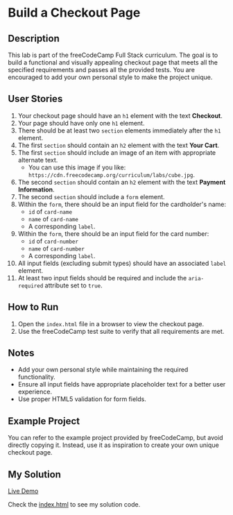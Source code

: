 # Build a Checkout Page

## Description

This lab is part of the freeCodeCamp Full Stack curriculum. The goal is to build a functional and visually appealing checkout page that meets all the specified requirements and passes all the provided tests. You are encouraged to add your own personal style to make the project unique.

## User Stories

1. Your checkout page should have an `h1` element with the text **Checkout**.
2. Your page should have only one `h1` element.
3. There should be at least two `section` elements immediately after the `h1` element.
4. The first `section` should contain an `h2` element with the text **Your Cart**.
5. The first `section` should include an image of an item with appropriate alternate text.
   - You can use this image if you like: `https://cdn.freecodecamp.org/curriculum/labs/cube.jpg`.
6. The second `section` should contain an `h2` element with the text **Payment Information**.
7. The second `section` should include a `form` element.
8. Within the `form`, there should be an input field for the cardholder's name:
   - `id` of `card-name`
   - `name` of `card-name`
   - A corresponding `label`.
9. Within the `form`, there should be an input field for the card number:
   - `id` of `card-number`
   - `name` of `card-number`
   - A corresponding `label`.
10. All input fields (excluding submit types) should have an associated `label` element.
11. At least two input fields should be required and include the `aria-required` attribute set to `true`.

## How to Run

1. Open the `index.html` file in a browser to view the checkout page.
2. Use the freeCodeCamp test suite to verify that all requirements are met.

## Notes

- Add your own personal style while maintaining the required functionality.
- Ensure all input fields have appropriate placeholder text for a better user experience.
- Use proper HTML5 validation for form fields.

## Example Project

You can refer to the example project provided by freeCodeCamp, but avoid directly copying it. Instead, use it as inspiration to create your own unique checkout page.

## My Solution

[Live Demo](https://mbahomaid.github.io/freeCodeCamp-labs/1-html/1-checkout-page/)

Check the [index.html](https://github.com/mbahomaid/freeCodeCamp-labs/blob/main/1-html/1-checkout-page/index.html) to see my solution code.

